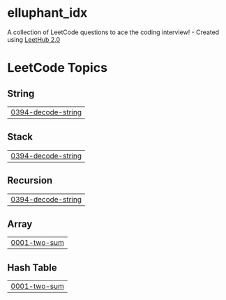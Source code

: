 # elluphant_idx
A collection of LeetCode questions to ace the coding interview! - Created using [LeetHub 2.0](https://github.com/maitreya2954/LeetHub-2.0-Firefox)

<!---LeetCode Topics Start-->
# LeetCode Topics
## String
|  |
| ------- |
| [0394-decode-string](https://github.com/ghostoptimizer/elluphant_idx/tree/master/0394-decode-string) |
## Stack
|  |
| ------- |
| [0394-decode-string](https://github.com/ghostoptimizer/elluphant_idx/tree/master/0394-decode-string) |
## Recursion
|  |
| ------- |
| [0394-decode-string](https://github.com/ghostoptimizer/elluphant_idx/tree/master/0394-decode-string) |
## Array
|  |
| ------- |
| [0001-two-sum](https://github.com/ghostoptimizer/elluphant_idx/tree/master/0001-two-sum) |
## Hash Table
|  |
| ------- |
| [0001-two-sum](https://github.com/ghostoptimizer/elluphant_idx/tree/master/0001-two-sum) |
<!---LeetCode Topics End-->